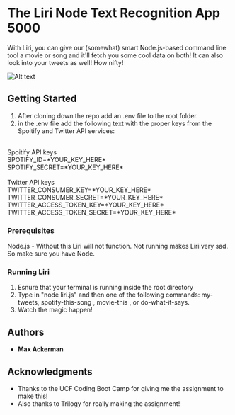 # The Liri Node Text Recognition App 5000

With Liri, you can give our (somewhat) smart Node.js-based command line tool a movie or song and it'll fetch you some cool data on both! It can also look into your tweets as well! How nifty!

![Alt text](liri-app-example.gif "Example")

## Getting Started

1) After cloning down the repo add an .env file to the root folder.
2) in the .env file add the following text with the proper keys from the Spoitify and Twitter API services:<br />
<br />
Spoitify API keys <br />
SPOTIFY_ID=*YOUR_KEY_HERE*<br />
SPOTIFY_SECRET=*YOUR_KEY_HERE*<br />
<br />
Twitter API keys<br />
TWITTER_CONSUMER_KEY=*YOUR_KEY_HERE*<br />
TWITTER_CONSUMER_SECRET=*YOUR_KEY_HERE*<br />
TWITTER_ACCESS_TOKEN_KEY=*YOUR_KEY_HERE*<br />
TWITTER_ACCESS_TOKEN_SECRET=*YOUR_KEY_HERE*<br />

### Prerequisites

Node.js - Without this Liri will not function. Not running makes Liri very sad. So make sure you have Node.

### Running Liri

1) Esnure that your terminal is running inside the root directory
2) Type in "node liri.js" and then one of the following commands: my-tweets, spotify-this-song <song title>, movie-this <movie title>, or do-what-it-says.
3) Watch the magic happen!

## Authors

* **Max Ackerman**

## Acknowledgments

* Thanks to the UCF Coding Boot Camp for giving me the assignment to make this!
* Also thanks to Trilogy for really making the assignment!


